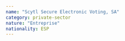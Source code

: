 ```yaml
---
name: "Scytl Secure Electronic Voting, SA"
category: private-sector
nature: "Entreprise"
nationality: ESP
---
```

